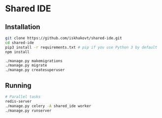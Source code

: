# Shared IDE

## Installation
```bash
git clone https://github.com/iskhakovt/shared-ide.git
cd shared-ide
pip3 install -r requirements.txt # pip if you use Python 3 by default
npm install

./manage.py makemigrations
./manage.py migrate
./manage.py createsuperuser
```

## Running
```bash
# Parallel tasks
redis-server
./manage.py celery -A shared_ide worker
./manage.py runserver
```
